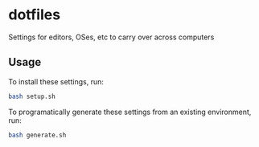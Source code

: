 # dotfiles

Settings for editors, OSes, etc to carry over across computers

## Usage

To install these settings, run:

```bash
bash setup.sh
```

To programatically generate these settings from an existing environment, run:

```bash
bash generate.sh
```
